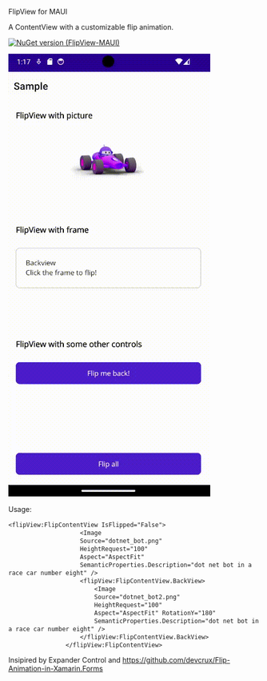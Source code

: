 FlipView for MAUI

A ContentView with a customizable flip animation.

[![NuGet version (FlipView-MAUI)](https://img.shields.io/nuget/v/FlipView-MAUI.svg)](https://www.nuget.org/packages/FlipView-MAUI/)


![Sample](https://raw.githubusercontent.com/Jon2G/MAUI-FlipView/main/sample.gif)

Usage:
```
<flipView:FlipContentView IsFlipped="False">
                    <Image
                    Source="dotnet_bot.png"
                    HeightRequest="100"
                    Aspect="AspectFit"
                    SemanticProperties.Description="dot net bot in a race car number eight" />
                    <flipView:FlipContentView.BackView>
                        <Image
                        Source="dotnet_bot2.png"
                        HeightRequest="100"
                        Aspect="AspectFit" RotationY="180"
                        SemanticProperties.Description="dot net bot in a race car number eight" />
                    </flipView:FlipContentView.BackView>
                </flipView:FlipContentView>
```

Insipired by Expander Control and https://github.com/devcrux/Flip-Animation-in-Xamarin.Forms